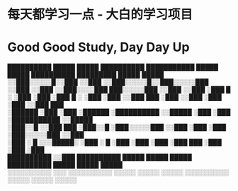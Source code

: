 # 每天都学习一点 - 大白的学习项目
# Good Good Study, Day Day Up
 ██████████ █████   █████ ██████████ ███████████   █████ █████    ██████████     █████████   █████ █████
░░███░░░░░█░░███   ░░███ ░░███░░░░░█░░███░░░░░███ ░░███ ░░███    ░░███░░░░███   ███░░░░░███ ░░███ ░░███ 
 ░███  █ ░  ░███    ░███  ░███  █ ░  ░███    ░███  ░░███ ███      ░███   ░░███ ░███    ░███  ░░███ ███  
 ░██████    ░███    ░███  ░██████    ░██████████    ░░█████       ░███    ░███ ░███████████   ░░█████   
 ░███░░█    ░░███   ███   ░███░░█    ░███░░░░░███    ░░███        ░███    ░███ ░███░░░░░███    ░░███    
 ░███ ░   █  ░░░█████░    ░███ ░   █ ░███    ░███     ░███        ░███    ███  ░███    ░███     ░███    
 ██████████    ░░███      ██████████ █████   █████    █████       ██████████   █████   █████    █████   
░░░░░░░░░░      ░░░      ░░░░░░░░░░ ░░░░░   ░░░░░    ░░░░░       ░░░░░░░░░░   ░░░░░   ░░░░░    ░░░░░    
                                                                                                        
                                                                                                        
                                                                                                        
